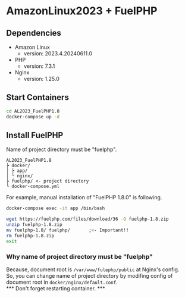 # AmazonLinux2023 + FuelPHP

## Dependencies

- Amazon Linux
  - version: 2023.4.20240611.0
- PHP
  - version: 7.3.1
- Nginx
  - version: 1.25.0

## Start Containers

```bash
cd AL2023_FuelPHP1.8
docker-compose up -d
```

## Install FuelPHP

Name of project directory must be "fuelphp".

```
AL2023_FuelPHP1.8
┝ docker/
│ ┝ app/
│ └ nginx/
┝ fuelphp/ <- project directory
└ docker-compose.yml
```

For example, manual installation of "FuelPHP 1.8.0" is following.

```bash
docker-compose exec -it app /bin/bash
```

```bash
wget https://fuelphp.com/files/download/36 -O fuelphp-1.8.zip
unzip fuelphp-1.8.zip
mv fuelphp-1.8/ fuelphp/       ;<- Important!!
rm fuelphp-1.8.zip
exit
```

### Why name of project directory must be "fuelphp"

Because, document root is `/var/www/fulephp/public` at Nginx's config.  
So, you can change name of project directory by modifing config of document root in `docker/nginx/default.conf`.  
\*\*\* Don't forget restarting container. \*\*\*
